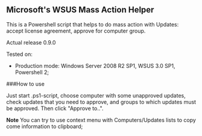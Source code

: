 ## Microsoft's WSUS Mass Action Helper
This is a Powershell script that helps to do mass action with Updates: accept license agreement, approve for computer group.


Actual release 0.9.0

Tested on:
- Production mode: Windows Server 2008 R2 SP1, WSUS 3.0 SP1, Powershell 2;



###How to use

Just start .ps1-script, choose computer with some unapproved updates, check updates that you need to approve, and groups to which updates must be approved.
Then click "Approve to..". 

**Note** You can try to use context menu with Computers/Updates lists to copy come information to clipboard;